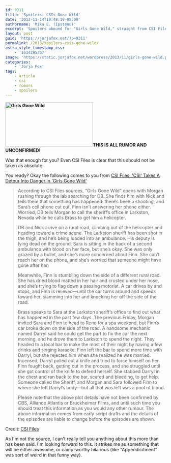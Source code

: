 ```yaml
---
id: 9311
title: 'Spoilers: CSIs Gone Wild'
date: '2013-11-14T19:48:19-08:00'
authorname: 'Mika E. (Ipstenu)'
excerpt: 'Spoilers abound for "Girls Gone Wild," straight from CSI Files.'
layout: post
guid: 'https://jorjafox.net/?p=9311'
permalink: /2013/spoilers-csis-gone-wild/
astra_style_timestamp_css:
    - '1634295357'
image: 'https://static.jorjafox.net/wordpress/2013/11/girls-gone-wild.png'
categories:
    - 'Jorja Fox'
tags:
    - article
    - csi
    - rumors
    - spoilers
---
```


**<img class="alignright size-thumbnail wp-image-9312" alt="Girls Gone Wild" src="//static.jorjafox.net/wordpress/2013/11/girls-gone-wild.png" width="275" height="140" />THIS IS ALL RUMOR AND UNCONFIRMED!**

Was that enough for you? Even CSI Files is clear that this should not be taken as absolute.

You ready? Okay the following comes to you from <a href="http://www.csifiles.com/content/2013/11/csi-takes-a-detour-into-danger-in-girls-gone-wild/">CSI Files: 'CSI' Takes A Detour Into Danger in 'Girls Gone Wild'</a>
<blockquote>According to CSI Files sources, “Girls Gone Wild” opens with Morgan rushing through the lab searching for DB. She finds him with Nick and tells them that something has happened: there’s been a shooting, and Sara’s cell phone cut out. Finn isn’t answering her phone either. Worried, DB tells Morgan to call the sheriff’s office in Larkston, Nevada while he calls Brass to get him a helicopter.

DB and Nick arrive on a rural road, climbing out of the helicopter and heading toward a crime scene. The Larkston sheriff has been shot in the thigh, and he’s being loaded into an ambulance. His deputy is lying dead on the ground. Sara is sitting in the back of a second ambulance with blood on her face, but she’s okay. She was only grazed by a bullet, and she’s more concerned about Finn. She can’t reach her on the phone, and she’s worried that someone might have gone after her.

Meanwhile, Finn is stumbling down the side of a different rural road. She has dried blood matted in her hair and crusted under her nose, and she’s trying to flag down a passing motorist. A car drives by and stops, and Finn is relieved—until the car turns around and speeds toward her, slamming into her and knocking her off the side of the road.

Brass speaks to Sara at the Larkston sheriff’s office to find out what has happened in the past few days. The previous Friday, Morgan invited Sara and Finn to head to Reno for a spa weekend, but Finn’s car broke down on the side of the road. A handsome mechanic named Darryl said he could get the part to fix the car the next morning, and he drove them to Larkston to spend the night. They headed to a local bar to make the most of their night by having a few drinks and singing karaoke. Finn left the bar to spend more time with Darryl, but she rejected him when she realized he was married. Incensed, Darryl pulled out a knife and tried to force himself on her. Finn fought back, getting cut in the process, and she struggled until she got control of the knife to defend herself. She stabbed Darryl in the chest and ran back to the bar, scared and bleeding, to get help. Someone called the Sheriff, and Morgan and Sara followed Finn to where she left Darryl’s body—but all that was left was a pool of blood.

Please note that the above plot details have not been confirmed by CBS, Alliance Atlantis or Bruckheimer Films, and until such time you should treat this information as you would any other rumour. The above information comes from early script drafts and the details of the episodes are liable to change before the episodes are shown.</blockquote>
Credit: <a href="http://www.csifiles.com/content/2013/11/csi-takes-a-detour-into-danger-in-girls-gone-wild/">CSI Files</a>

As I'm not the source, I can't really tell you anything about this more than has been said. I'm looking forward to this. It strikes me as something that will be either awesome, or camp-worthy hilarious (like "Appendicitment" was sort of weird in that funny way).
